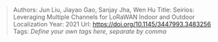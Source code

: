> Authors: Jun Liu, Jiayao Gao, Sanjay Jha, Wen Hu
> Title: Seirios: Leveraging Multiple Channels for LoRaWAN Indoor and Outdoor Localization
> Year: 2021
> Url: https://doi.org/10.1145/3447993.3483256
> Tags: *Define your own tags here, separate by comma*